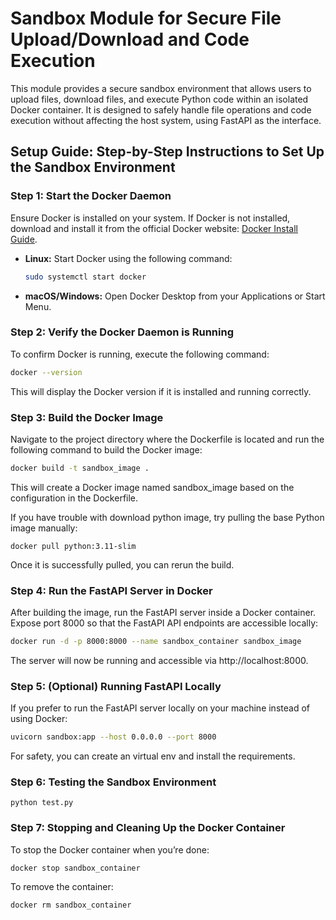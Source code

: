 # Sandbox Module for Secure File Upload/Download and Code Execution

This module provides a secure sandbox environment that allows users to upload files, download files, and execute Python code within an isolated Docker container. It is designed to safely handle file operations and code execution without affecting the host system, using FastAPI as the interface.

## Setup Guide: Step-by-Step Instructions to Set Up the Sandbox Environment

### Step 1: Start the Docker Daemon

Ensure Docker is installed on your system. If Docker is not installed, download and install it from the official Docker website: [Docker Install Guide](https://docs.docker.com/get-docker/).

- **Linux:** Start Docker using the following command:

    ```bash
    sudo systemctl start docker
    ```

- **macOS/Windows:** Open Docker Desktop from your Applications or Start Menu.

### Step 2: Verify the Docker Daemon is Running

To confirm Docker is running, execute the following command:

```bash
docker --version
```

This will display the Docker version if it is installed and running correctly.

### Step 3: Build the Docker Image

Navigate to the project directory where the Dockerfile is located and run the following command to build the Docker image:

```bash
docker build -t sandbox_image .
```

This will create a Docker image named sandbox_image based on the configuration in the Dockerfile.

If you have trouble with download python image, try pulling the base Python image manually:
```
docker pull python:3.11-slim
```
Once it is successfully pulled, you can rerun the build.


### Step 4: Run the FastAPI Server in Docker

After building the image, run the FastAPI server inside a Docker container. Expose port 8000 so that the FastAPI API endpoints are accessible locally:

```bash
docker run -d -p 8000:8000 --name sandbox_container sandbox_image
```

The server will now be running and accessible via http://localhost:8000.

### Step 5: (Optional) Running FastAPI Locally

If you prefer to run the FastAPI server locally on your machine instead of using Docker:

```bash
uvicorn sandbox:app --host 0.0.0.0 --port 8000
```

For safety, you can create an virtual env and install the requirements.

### Step 6: Testing the Sandbox Environment
```
python test.py
```


### Step 7: Stopping and Cleaning Up the Docker Container

To stop the Docker container when you’re done:

```
docker stop sandbox_container
```

To remove the container:
```
docker rm sandbox_container
```